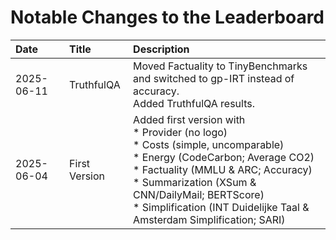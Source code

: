 # Notable Changes to the Leaderboard

| Date          | Title             | Description       |
|:--------------|:------------------|:------------------|
| 2025-06-11    | TruthfulQA        | Moved Factuality to TinyBenchmarks and switched to gp-IRT instead of accuracy. <br> Added TruthfulQA results. |
| 2025-06-04    | First Version     | Added first version with <br> * Provider (no logo) <br> * Costs (simple, uncomparable) <br> * Energy (CodeCarbon; Average CO2) <br> *  Factuality (MMLU & ARC; Accuracy) <br> *  Summarization (XSum & CNN/DailyMail; BERTScore) <br> *  Simplification (INT Duidelijke Taal & Amsterdam Simplification; SARI) |
